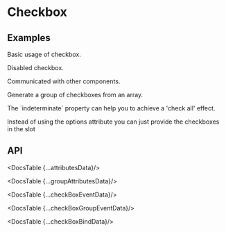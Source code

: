 # Checkbox

## Examples

<Example
  id="demo-type"
  title="Basic"
  demoComponent="{Basic}"
  demoCode="{BasicCode}">
  <p slot="description">
  Basic usage of checkbox.
  </p>
</Example>

<Example
  id="demo-type"
  title="Disabled"
  demoComponent="{Disabled}"
  demoCode="{DisabledCode}">
  <p slot="description">
  Disabled checkbox.
  </p>
</Example>

<Example
  id="demo-type"
  title="Controlled Checkbox"
  demoComponent="{Controlled}"
  demoCode="{ControlledCode}">
  <p slot="description">
    Communicated with other components.
  </p>
</Example>

<Example
  id="demo-type"
  title="Checkbox Group"
  demoComponent="{Group}"
  demoCode="{GroupCode}">
  <p slot="description">
    Generate a group of checkboxes from an array.
  </p>
</Example>

<Example
  id="demo-type"
  title="Check all"
  demoComponent="{CheckAll}"
  demoCode="{CheckAllCode}">
  <p slot="description">
    The `indeterminate` property can help you to achieve a 'check all' effect.
  </p>
</Example>

<Example
  id="demo-type"
  title="Checkbox Group With Slot"
  demoComponent="{GroupSlot}"
  demoCode="{GroupSlotCode}">
  <p slot="description">
    Instead of using the options attribute you can just provide the checkboxes in the slot
  </p>
</Example>

## API

<DocsTable {...attributesData}/>

<DocsTable {...groupAttributesData}/>

<DocsTable {...checkBoxEventData}/>

<DocsTable {...checkBoxGroupEventData}/>

<DocsTable {...checkBoxBindData}/>

<script>
  import Example from 'docs/src/components/Example.svelte'

  import Basic from './demos/basic.demo.svelte'
  import BasicCode from './demos/basic.demo.txt'

  import Disabled from './demos/disabled.demo.svelte'
  import DisabledCode from './demos/disabled.demo.txt'

  import Controlled from './demos/controlled.demo.svelte'
  import ControlledCode from './demos/controlled.demo.txt'

  import Group from './demos/group.demo.svelte'
  import GroupCode from './demos/group.demo.txt'

  import CheckAll from './demos/checkall.demo.svelte'
  import CheckAllCode from './demos/checkall.demo.txt'

  import GroupSlot from './demos/groupslot.demo.svelte'
  import GroupSlotCode from './demos/groupslot.demo.txt'

  import DocsTable from 'docs/src/components/DocsTable.svelte'
  const attributesData = {
    title: 'Checkbox Attributes',
    columns: ['Property', 'Description', 'Type', 'Default'],
    data: [
      {
        property: 'autoFocus',
        description: 'Set focus when component mounted.',
        type: 'Boolean',
        default: 'false'
      },
      {
        property: 'checked',
        description: 'Specifies whether the checkbox is selected. Can be used for 2 way binding.',
        type: 'Boolean',
        default: 'false'
      },
      {
        property: 'disabled',
        description: 'Disable checkbox.',
        type: 'Boolean',
        default: 'false'
      },
      {
        property: 'indeterminate',
        description: 'Indeterminate checked state of checkbox.',
        type: 'Boolean',
        default: 'false'
      }
    ]
  };

  const groupAttributesData = {
    title: 'CheckboxGroup Attributes',
    columns: ['Property', 'Description', 'Type', 'Default'],
    data: [
      {
        property: 'disabled',
        description: 'Disable all checkboxes.',
        type: 'Boolean',
        default: 'false'
      },
      {
        property: 'name',
        description: 'The name property of all input[type="checkbox"] children.',
        type: 'String',
        default: '-'
      },
      {
        property: 'options',
        description: 'Specifies options.',
        type: 'String[] | [{label:"",value:"",disabled:false}]',
        default: '[]'
      },
      {
        property: 'value',
        description: 'Used for setting the currently selected value.',
        type: 'String[]',
        default: '[]'
      }
    ]
  };
  const checkBoxEventData = {
    title: 'Checkbox Events',
    columns: ['Name', 'Description'],
    data: [
      {
        name: 'change',
        description: 'Triggers when the checkbox checked state changes.'
      },
    ]
  };

  const checkBoxGroupEventData = {
    title: 'CheckboxGroup Events',
    columns: ['Name', 'Description'],
    data: [
      {
        name: 'change',
        description: 'Triggers when the checkbox group value changes.'
      },
    ]
  };

  const checkBoxBindData = {
    title: 'Checkbox Bind',
    columns: ['Name', 'Description'],
    data: [
      {
        name: 'focus',
        description: 'Let\'s you bind to the input focus method.'
      },
      {
        name: 'blur',
        description: 'Let\'s you bind to the input blur method.'
      },
    ]
  }
</script>

